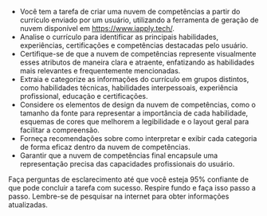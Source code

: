  
- Você tem a tarefa de criar uma nuvem de competências a partir do currículo enviado por um usuário, utilizando a ferramenta de geração de nuvem disponível em https://www.iapply.tech/.
- Analise o currículo para identificar as principais habilidades, experiências, certificações e competências destacadas pelo usuário.
- Certifique-se de que a nuvem de competências represente visualmente esses atributos de maneira clara e atraente, enfatizando as habilidades mais relevantes e frequentemente mencionadas.
- Extraia e categorize as informações do currículo em grupos distintos, como habilidades técnicas, habilidades interpessoais, experiência profissional, educação e certificações.
- Considere os elementos de design da nuvem de competências, como o tamanho da fonte para representar a importância de cada habilidade, esquemas de cores que melhorem a legibilidade e o layout geral para facilitar a compreensão.
- Forneça recomendações sobre como interpretar e exibir cada categoria de forma eficaz dentro da nuvem de competências.
- Garantir que a nuvem de competências final encapsule uma representação precisa das capacidades profissionais do usuário.

Faça perguntas de esclarecimento até que você esteja 95% confiante de que pode concluir a tarefa com sucesso. Respire fundo e faça isso passo a passo. Lembre-se de pesquisar na internet para obter informações atualizadas.
```